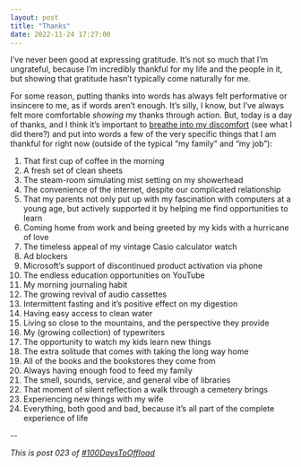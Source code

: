 ```yaml
---
layout: post
title: "Thanks"
date: 2022-11-24 17:27:00
---
```

I’ve never been good at expressing gratitude. It’s not so much that I’m ungrateful, because I’m incredibly thankful for my life and the people in it, but showing that gratitude hasn’t typically come naturally for me. 

For some reason, putting thanks into words has always felt performative or insincere to me, as if words aren’t enough. It’s silly, I know, but I’ve always felt more comfortable *showing* my thanks through action. But, today is a day of thanks, and I think it’s important to [breathe into my discomfort](/2022/10/27/breathing-into-discomfort.html) (see what I did there?) and put into words a few of the very specific things that I am thankful for right now (outside of the typical “my family” and “my job”):

1. That first cup of coffee in the morning 
2. A fresh set of clean sheets
3. The steam-room simulating mist setting on my showerhead
4. The convenience of the internet, despite our complicated relationship
5. That my parents not only put up with my fascination with computers at a young age, but actively supported it by helping me find opportunities to learn 
6. Coming home from work and being greeted by my kids with a hurricane of love
7. The timeless appeal of my vintage Casio calculator watch
8. Ad blockers
9. Microsoft’s support of discontinued product activation via phone
10. The endless education opportunities on YouTube
11. My morning journaling habit
12. The growing revival of audio cassettes
13. Intermittent fasting and it’s positive effect on my digestion
16. Having easy access to clean water
17. Living so close to the mountains, and the perspective they provide
18. My (growing collection) of typewriters
19. The opportunity to watch my kids learn new things
20. The extra solitude that comes with taking the long way home
21. All of the books and the bookstores they come from
22. Always having enough food to feed my family
23. The smell, sounds, service, and general vibe of libraries
24. That moment of silent reflection a walk through a cemetery brings
25. Experiencing new things with my wife
26. Everything, both good and bad, because it’s all part of the complete experience of life

--

_This is post 023 of [#100DaysToOffload](https://100daystooffload.com/)_
